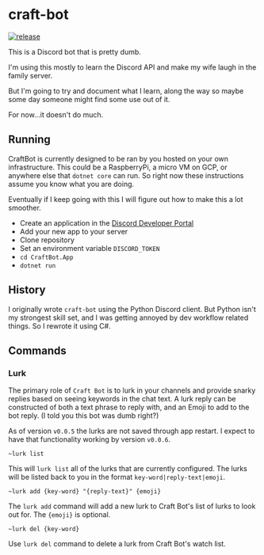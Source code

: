 # craft-bot

[![release](https://github.com/codejnki/craft-bot/actions/workflows/release.yaml/badge.svg)](https://github.com/codejnki/craft-bot/actions/workflows/release.yaml)

This is a Discord bot that is pretty dumb.  

I'm using this mostly to learn the Discord API and make my wife laugh in the family server.

But I'm going to try and document what I learn, along the way so maybe some day someone might find some use out of it.

For now...it doesn't do much.

## Running

CraftBot is currently designed to be ran by you hosted on your own infrastructure.  This could be a RaspberryPi, a micro VM on GCP, or anywhere else that `dotnet core` can run.  So right now these instructions assume you know what you are doing.

Eventually if I keep going with this I will figure out how to make this a lot smoother.

- Create an application in the [Discord Developer Portal](https://discord.com/developers/applications)
- Add your new app to your server
- Clone repository
- Set an environment variable `DISCORD_TOKEN`
- `cd CraftBot.App`
- `dotnet run`

## History

I originally wrote `craft-bot` using the Python Discord client.  But Python isn't my strongest skill set, and I was getting annoyed by dev workflow related things.  So I rewrote it using C#.

## Commands

### Lurk

The primary role of `Craft Bot` is to lurk in your channels and provide snarky replies based on seeing keywords in the chat text.  A lurk reply can be constructed of both a text phrase to reply with, and an Emoji to add to the bot reply.  (I told you this bot was dumb right?)

As of version `v0.0.5` the lurks are not saved through app restart.  I expect to have that functionality working by version `v0.0.6`.

`~lurk list`

This will `lurk list` all of the lurks that are currently configured.  The lurks will be listed back to you in the format `key-word|reply-text|emoji`.

`~lurk add {key-word} "{reply-text}" {emoji}`

The `lurk add` command will add a new lurk to Craft Bot's list of lurks to look out for.  The `{emoji}` is optional.

`~lurk del {key-word}`

Use `lurk del` command to delete a lurk from Craft Bot's watch list.
